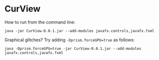 # CurView

How to run from the command line:

`java -jar CurView-0.0.1.jar --add-modules javafx.controls,javafx.fxml` 


Graphical glitches? Try adding `-Dprism.forceGPU=true` as follows:

`java -Dprism.forceGPU=true -jar CurView-0.0.1.jar --add-modules javafx.controls,javafx.fxml`